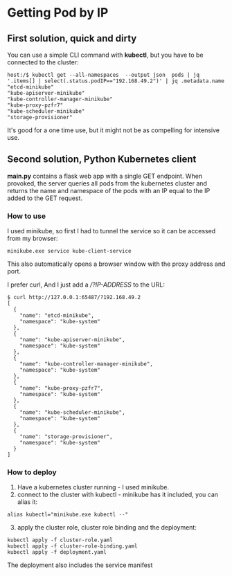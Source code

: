 # Getting Pod by IP

## First solution, quick and dirty
You can use a simple CLI command with **kubectl**, but you have to be connected to the cluster:
```
host:/$ kubectl get --all-namespaces  --output json  pods | jq '.items[] | select(.status.podIP=="192.168.49.2")' | jq .metadata.name
"etcd-minikube"
"kube-apiserver-minikube"
"kube-controller-manager-minikube"
"kube-proxy-pzfr7"
"kube-scheduler-minikube"
"storage-provisioner"

```
It's good for a one time use, but it might not be as compelling for intensive use.

## Second solution, Python Kubernetes client
**main.py** contains a flask web app with a single GET endpoint.
When provoked, the server queries all pods from the kubernetes cluster and returns the name and namespace of the pods with an IP equal to the IP added to the GET request.
### How to use
I used minikube, so first I had to tunnel the service so it can be accessed from my browser:

```
minikube.exe service kube-client-service
```
This also automatically opens a browser window with the proxy address and port.

I prefer curl, And I just add a */?IP-ADDRESS* to the URL:
```
$ curl http://127.0.0.1:65487/?192.168.49.2
[
  {
    "name": "etcd-minikube",
    "namespace": "kube-system"
  },
  {
    "name": "kube-apiserver-minikube",
    "namespace": "kube-system"
  },
  {
    "name": "kube-controller-manager-minikube",
    "namespace": "kube-system"
  },
  {
    "name": "kube-proxy-pzfr7",
    "namespace": "kube-system"
  },
  {
    "name": "kube-scheduler-minikube",
    "namespace": "kube-system"
  },
  {
    "name": "storage-provisioner",
    "namespace": "kube-system"
  }
]
```
### How to deploy
1. Have a kubernetes cluster running - I used minikube.
2. connect to the cluster with kubectl - minikube has it included, you can alias it:
```
alias kubectl="minikube.exe kubectl --"
```
3. apply the cluster role, cluster role binding and the deployment:
```
kubectl apply -f cluster-role.yaml
kubectl apply -f cluster-role-binding.yaml
kubectl apply -f deployment.yaml
```
The deployment also includes the service manifest

